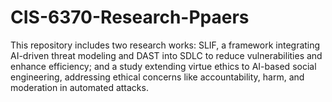# CIS-6370-Research-Ppaers
This repository includes two research works: SLIF, a framework integrating AI-driven threat modeling and DAST into SDLC to reduce vulnerabilities and enhance efficiency; and a study extending virtue ethics to AI-based social engineering, addressing ethical concerns like accountability, harm, and moderation in automated attacks.
